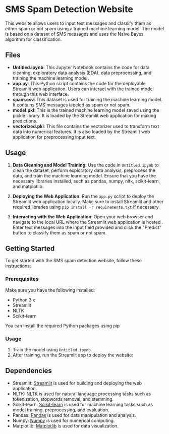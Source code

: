 # SMS Spam Detection Website

This website allows users to input text messages and classify them as either spam or not spam using a trained machine learning model. The model is based on a dataset of SMS messages and uses the Naive Bayes algorithm for classification.

## Files

- **Untitled.ipynb**: This Jupyter Notebook contains the code for data cleaning, exploratory data analysis (EDA), data preprocessing, and training the machine learning model.
- **app.py**: This Python script contains the code for the deployable Streamlit web application. Users can interact with the trained model through this web interface.
- **spam.csv**: This dataset is used for training the machine learning model. It contains SMS messages labeled as spam or not spam.
- **model.pkl**: This is the trained machine learning model saved using the pickle library. It is loaded by the Streamlit web application for making predictions.
- **vectorized.pkl**: This file contains the vectorizer used to transform text data into numerical features. It is also loaded by the Streamlit web application for preprocessing input text.

## Usage

1. **Data Cleaning and Model Training**: Use the code in `Untitled.ipynb` to clean the dataset, perform exploratory data analysis, preprocess the data, and train the machine learning model. Ensure that you have the necessary libraries installed, such as pandas, numpy, nltk, scikit-learn, and matplotlib.

2. **Deploying the Web Application**: Run the `app.py` script to deploy the Streamlit web application locally. Make sure to install Streamlit and other required libraries using `pip install -r requirements.txt` if necessary.

3. **Interacting with the Web Application**: Open your web browser and navigate to the local URL where the Streamlit web application is hosted . Enter text messages into the input field provided and click the "Predict" button to classify them as spam or not spam.




## Getting Started

To get started with the SMS spam detection website, follow these instructions:

### Prerequisites

Make sure you have the following installed:

- Python 3.x
- Streamlit
- NLTK
- Scikit-learn

You can install the required Python packages using pip


### Usage

1. Train the model using `Untitled.ipynb`.
2. After training, run the Streamlit app to deploy the website:



## Dependencies

- Streamlit: [Streamlit](https://streamlit.io/) is used for building and deploying the web application.
- NLTK: [NLTK](https://www.nltk.org/) is used for natural language processing tasks such as tokenization, stopwords removal, and stemming.
- Scikit-learn: [Scikit-learn](https://scikit-learn.org/) is used for machine learning tasks such as model training, preprocessing, and evaluation.
- Pandas: [Pandas](https://pandas.pydata.org/) is used for data manipulation and analysis.
- Numpy: [Numpy](https://numpy.org/) is used for numerical computing.
- Matplotlib: [Matplotlib](https://matplotlib.org/) is used for data visualization.



